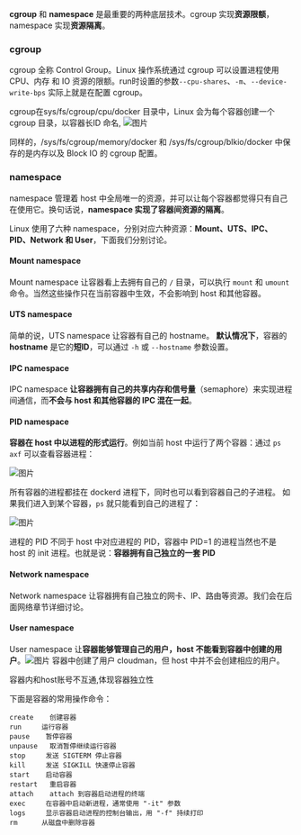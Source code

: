 **cgroup** 和 **namespace** 是最重要的两种底层技术。cgroup 实现**资源限额**， namespace 实现**资源隔离**。

### cgroup

cgroup 全称 Control Group。Linux 操作系统通过 cgroup 可以设置进程使用 CPU、内存 和 IO 资源的限额。run时设置的参数`--cpu-shares`、`-m`、`--device-write-bps` 实际上就是在配置 cgroup。

cgroup在sys/fs/cgroup/cpu/docker 目录中，Linux 会为每个容器创建一个 cgroup 目录，以容器长ID 命名,
![图片](http://mmbiz.qpic.cn/mmbiz_png/Hia4HVYXRicqFwNdffEsH0228BG3jM87yavaPxdSTHbibYhqJGYicG7UPaicFjcfyAJnZo8TXVKbkZzMdNXOY0aqudQ/640?wx_fmt=png&wxfrom=5&wx_lazy=1&wx_co=1)

同样的，/sys/fs/cgroup/memory/docker 和 /sys/fs/cgroup/blkio/docker 中保存的是内存以及 Block IO 的 cgroup 配置。



### namespace

namespace 管理着 host 中全局唯一的资源，并可以让每个容器都觉得只有自己在使用它。换句话说，**namespace 实现了容器间资源的隔离**。

Linux 使用了六种 namespace，分别对应六种资源：**Mount、UTS、IPC、PID、Network 和 User**，下面我们分别讨论。



#### **Mount namespace**

Mount namespace 让容器看上去拥有自己的 `/` 目录，可以执行 `mount` 和 `umount` 命令。当然这些操作只在当前容器中生效，不会影响到 host 和其他容器。



#### **UTS namespace**

简单的说，UTS namespace 让容器有自己的 hostname。 **默认情况下**，容器的 **hostname** 是它的**短ID**，可以通过 `-h` 或 `--hostname` 参数设置。



#### **IPC namespace**

IPC namespace **让容器拥有自己的共享内存和信号量**（semaphore）来实现进程间通信，而**不会与 host 和其他容器的 IPC 混在一起**。



#### **PID namespace**

**容器在 host 中以进程的形式运行**。例如当前 host 中运行了两个容器：通过 `ps axf` 可以查看容器进程：

![图片](http://mmbiz.qpic.cn/mmbiz_png/Hia4HVYXRicqFwNdffEsH0228BG3jM87yaSUDXGXxrVMCkqrTmwgHo6eDw8Vwk2jF63Je5WmbbGJvByibLOVicEMvQ/640?wx_fmt=png&wxfrom=5&wx_lazy=1&wx_co=1)

所有容器的进程都挂在 dockerd 进程下，同时也可以看到容器自己的子进程。 如果我们进入到某个容器，`ps` 就只能看到自己的进程了：

![图片](http://mmbiz.qpic.cn/mmbiz_png/Hia4HVYXRicqFwNdffEsH0228BG3jM87yamZibzXdB7ctK9htR17sMk9AiaDNoEUTrKdvnk5OqZscC4PWhjnuY9DfQ/640?wx_fmt=png&wxfrom=5&wx_lazy=1&wx_co=1)

进程的 PID 不同于 host 中对应进程的 PID，容器中 PID=1 的进程当然也不是 host 的 init 进程。也就是说：**容器拥有自己独立的一套 PID**



#### **Network namespace**

Network namespace 让容器拥有自己独立的网卡、IP、路由等资源。我们会在后面网络章节详细讨论。



#### **User namespace**

User namespace 让**容器能够管理自己的用户，host 不能看到容器中创建的用户**。![图片](http://mmbiz.qpic.cn/mmbiz_png/Hia4HVYXRicqFwNdffEsH0228BG3jM87yaxvxGUgwDzr3HOuIgW7fjTQiaBg8vycRBB3PAUcicId7M3uxaT2WCf9zw/640?wx_fmt=png&wxfrom=5&wx_lazy=1&wx_co=1)
容器中创建了用户 cloudman，但 host 中并不会创建相应的用户。

容器内和host账号不互通,体现容器独立性

下面是容器的常用操作命令：

```
create    创建容器  
run     运行容器  
pause    暂停容器  
unpause   取消暂停继续运行容器  
stop     发送 SIGTERM 停止容器  
kill     发送 SIGKILL 快速停止容器  
start    启动容器  
restart   重启容器  
attach    attach 到容器启动进程的终端  
exec     在容器中启动新进程，通常使用 "-it" 参数  
logs     显示容器启动进程的控制台输出，用 "-f" 持续打印  
rm      从磁盘中删除容器
```

